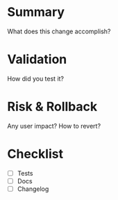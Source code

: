 # Summary
What does this change accomplish?

# Validation
How did you test it?

# Risk & Rollback
Any user impact? How to revert?

# Checklist
- [ ] Tests
- [ ] Docs
- [ ] Changelog
